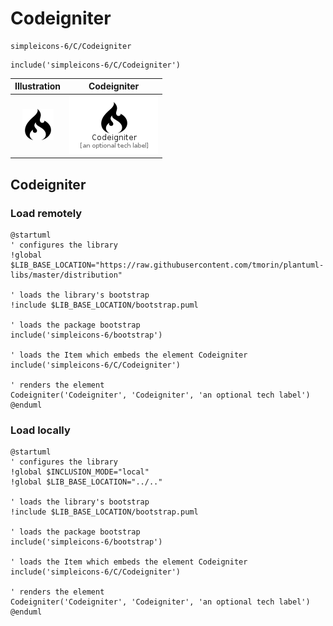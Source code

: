 # Codeigniter


```text
simpleicons-6/C/Codeigniter
```

```text
include('simpleicons-6/C/Codeigniter')
```



| Illustration | Codeigniter |
| :---: | :---: |
| ![illustration for Illustration](../../simpleicons-6/C/Codeigniter.png) | ![illustration for Codeigniter](../../simpleicons-6/C/Codeigniter.Local.png) |




## Codeigniter

### Load remotely
```plantuml
@startuml
' configures the library
!global $LIB_BASE_LOCATION="https://raw.githubusercontent.com/tmorin/plantuml-libs/master/distribution"

' loads the library's bootstrap
!include $LIB_BASE_LOCATION/bootstrap.puml

' loads the package bootstrap
include('simpleicons-6/bootstrap')

' loads the Item which embeds the element Codeigniter
include('simpleicons-6/C/Codeigniter')

' renders the element
Codeigniter('Codeigniter', 'Codeigniter', 'an optional tech label')
@enduml
```

### Load locally
```plantuml
@startuml
' configures the library
!global $INCLUSION_MODE="local"
!global $LIB_BASE_LOCATION="../.."

' loads the library's bootstrap
!include $LIB_BASE_LOCATION/bootstrap.puml

' loads the package bootstrap
include('simpleicons-6/bootstrap')

' loads the Item which embeds the element Codeigniter
include('simpleicons-6/C/Codeigniter')

' renders the element
Codeigniter('Codeigniter', 'Codeigniter', 'an optional tech label')
@enduml
```

